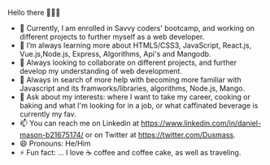 Hello there 👋👋👋

- 🔭 Currently, I am enrolled in Savvy coders' bootcamp, and working on different projects to further myself as a web developer.
- 🌱 I’m always learning more about HTML5/CSS3, JavaScript, React.js, Vue.js,Node.js, Express, Algorithms, Api's and Mangodb.
- 👯 Always looking to collaborate on different projects, and further develop my understanding of web development.
- 🤔 Always in search of more help with becoming more familiar with Javascript and its framworks/libraries, algorithms, Node.js, Mango.
- 💬 Ask about my interests: where I want to take my career, cooking or baking and what I'm looking for in a job, or what caffinated beverage is currently my fav.
- 📫 You can reach me on Linkedin at https://www.linkedin.com/in/daniel-mason-b21675174/ or on Twitter at https://twitter.com/Dusmass.
- 😄 Pronouns: He/Him
- ⚡ Fun fact: ... I love ☕ coffee and coffee cake, as well as traveling.
